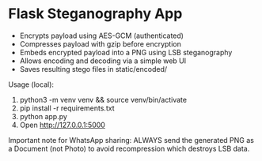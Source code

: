 
# Flask Steganography App

- Encrypts payload using AES-GCM (authenticated)
- Compresses payload with gzip before encryption
- Embeds encrypted payload into a PNG using LSB steganography
- Allows encoding and decoding via a simple web UI
- Saves resulting stego files in static/encoded/

Usage (local):
1. python3 -m venv venv && source venv/bin/activate
2. pip install -r requirements.txt
3. python app.py
4. Open http://127.0.0.1:5000

Important note for WhatsApp sharing: ALWAYS send the generated PNG as a Document (not Photo) to avoid recompression which destroys LSB data.
